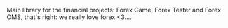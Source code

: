 Main library for the financial projects: Forex Game, Forex Tester and Forex OMS, that's right: we really love forex <3....
